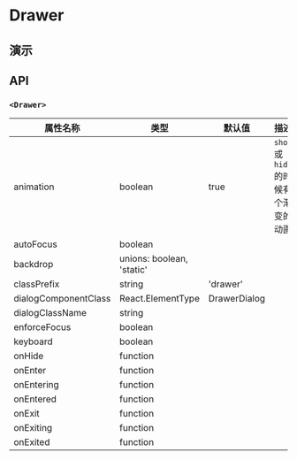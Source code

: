 # Drawer [<i class="icon icon-edit2" ></i>](https://github.com/rsuite/rsuite.github.io/blob/master/src/components/drawer/index.md)

## 演示

<!--{demo}-->

## API

### `<Drawer>`

| 属性名称                 | 类型                        | 默认值          | 描述                         |
|----------------------|---------------------------|--------------|----------------------------|
| animation            | boolean                   | true         | `show` 或 `hide` 的时候有个渐变的动画 |
| autoFocus            | boolean                   |              |                            |
| backdrop             | unions: boolean, 'static' |              |                            |
| classPrefix          | string                    | 'drawer'     |                            |
| dialogComponentClass | React.ElementType         | DrawerDialog |                            |
| dialogClassName      | string                    |              |                            |
| enforceFocus         | boolean                   |              |                            |
| keyboard             | boolean                   |              |                            |
| onHide               | function                  |              |                            |
| onEnter              | function                  |              |                            |
| onEntering           | function                  |              |                            |
| onEntered            | function                  |              |                            |
| onExit               | function                  |              |                            |
| onExiting            | function                  |              |                            |
| onExited             | function                  |              |                            |
